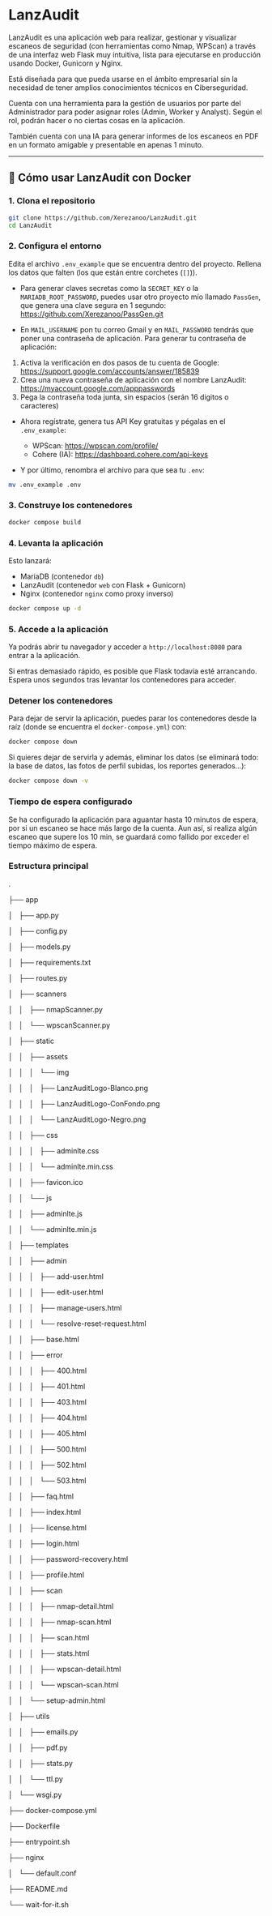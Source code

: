 # LanzAudit

LanzAudit es una aplicación web para realizar, gestionar y visualizar escaneos de seguridad (con herramientas como Nmap, WPScan) a través de una interfaz web Flask muy intuitiva, lista para ejecutarse en producción usando Docker, Gunicorn y Nginx.

Está diseñada para que pueda usarse en el ámbito empresarial sin la necesidad de tener amplios conocimientos técnicos en Ciberseguridad.

Cuenta con una herramienta para la gestión de usuarios por parte del Administrador para poder asignar roles (Admin, Worker y Analyst). Según el rol, podrán hacer o no ciertas cosas en la aplicación.

También cuenta con una IA para generar informes de los escaneos en PDF en un formato amigable y presentable en apenas 1 minuto.

---

## 🐳 **Cómo usar LanzAudit con Docker**

### 1. Clona el repositorio

```bash
git clone https://github.com/Xerezanoo/LanzAudit.git
cd LanzAudit
```

### 2. Configura el entorno
Edita el archivo `.env_example` que se encuentra dentro del proyecto.
Rellena los datos que falten (los que están entre corchetes (`[]`)).

- Para generar claves secretas como la `SECRET_KEY` o la `MARIADB_ROOT_PASSWORD`, puedes usar otro proyecto mío llamado `PassGen`, que genera una clave segura en 1 segundo: https://github.com/Xerezanoo/PassGen.git

- En `MAIL_USERNAME` pon tu correo Gmail y en `MAIL_PASSWORD` tendrás que poner una contraseña de aplicación.
Para generar tu contraseña de aplicación:
1. Activa la verificación en dos pasos de tu cuenta de Google: https://support.google.com/accounts/answer/185839
2. Crea una nueva contraseña de aplicación con el nombre LanzAudit: https://myaccount.google.com/apppasswords
3. Pega la contraseña toda junta, sin espacios (serán 16 digitos o caracteres)

- Ahora regístrate, genera tus API Key gratuitas y pégalas en el `.env_example`:
    - WPScan: https://wpscan.com/profile/
    - Cohere (IA): https://dashboard.cohere.com/api-keys

- Y por último, renombra el archivo para que sea tu `.env`:
```bash
mv .env_example .env
```

### 3. Construye los contenedores
```bash
docker compose build
```

### 4. Levanta la aplicación
Esto lanzará:

- MariaDB (contenedor `db`)
- LanzAudit (contenedor `web` con Flask + Gunicorn)
- Nginx (contenedor `nginx` como proxy inverso)

```bash
docker compose up -d
```

### 5. Accede a la aplicación
Ya podrás abrir tu navegador y acceder a `http://localhost:8080` para entrar a la aplicación.

Si entras demasiado rápido, es posible que Flask todavía esté arrancando. Espera unos segundos tras levantar los contenedores para acceder.

### Detener los contenedores
Para dejar de servir la aplicación, puedes parar los contenedores desde la raíz (donde se encuentra el `docker-compose.yml`) con:
```bash
docker compose down
```

Si quieres dejar de servirla y además, eliminar los datos (se eliminará todo: la base de datos, las fotos de perfil subidas, los reportes generados...):
```bash
docker compose down -v
```

### Tiempo de espera configurado
Se ha configurado la aplicación para aguantar hasta 10 minutos de espera, por si un escaneo se hace más largo de la cuenta.
Aun así, si realiza algún escaneo que supere los 10 min, se guardará como fallido por exceder el tiempo máximo de espera.

### Estructura principal
.

├── app

│   ├── app.py

│   ├── config.py

│   ├── models.py

│   ├── requirements.txt

│   ├── routes.py

│   ├── scanners

│   │   ├── nmapScanner.py

│   │   └── wpscanScanner.py

│   ├── static

│   │   ├── assets

│   │   │   └── img

│   │   │       ├── LanzAuditLogo-Blanco.png

│   │   │       ├── LanzAuditLogo-ConFondo.png

│   │   │       └── LanzAuditLogo-Negro.png

│   │   ├── css

│   │   │   ├── adminlte.css

│   │   │   └── adminlte.min.css

│   │   ├── favicon.ico

│   │   └── js

│   │       ├── adminlte.js

│   │       └── adminlte.min.js

│   ├── templates

│   │   ├── admin

│   │   │   ├── add-user.html

│   │   │   ├── edit-user.html

│   │   │   ├── manage-users.html

│   │   │   └── resolve-reset-request.html

│   │   ├── base.html

│   │   ├── error

│   │   │   ├── 400.html

│   │   │   ├── 401.html

│   │   │   ├── 403.html

│   │   │   ├── 404.html

│   │   │   ├── 405.html

│   │   │   ├── 500.html

│   │   │   ├── 502.html

│   │   │   └── 503.html

│   │   ├── faq.html

│   │   ├── index.html

│   │   ├── license.html

│   │   ├── login.html

│   │   ├── password-recovery.html

│   │   ├── profile.html

│   │   ├── scan

│   │   │   ├── nmap-detail.html

│   │   │   ├── nmap-scan.html

│   │   │   ├── scan.html

│   │   │   ├── stats.html

│   │   │   ├── wpscan-detail.html

│   │   │   └── wpscan-scan.html

│   │   └── setup-admin.html

│   ├── utils

│   │   ├── emails.py

│   │   ├── pdf.py

│   │   ├── stats.py

│   │   └── ttl.py

│   └── wsgi.py

├── docker-compose.yml

├── Dockerfile

├── entrypoint.sh

├── nginx

│   └── default.conf

├── README.md

└── wait-for-it.sh
